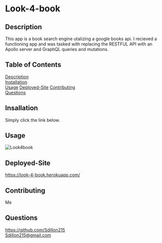 # Look-4-book

## Description
This app is a book search engine utalizing a google books api. I recieved a functioning app and was tasked with replacing the RESTFUL API with an Apollo server and GraphQL queries and mutations.

## Table of Contents
[Description](ReadMe.md/#description)  
[Installation](ReadMe.md/#installation)  
[Usage](ReadMe.md/#usage)
[Deployed-Site](ReadMe.md/#deployed-site)
[Contributing](ReadMe.md/#contributing)  
[Questions](ReadMe.md/##questions)  

## Insallation
Simply click the link below.

## Usage
![Look4book](https://user-images.githubusercontent.com/68351446/142435756-151d57ff-b2ab-445a-bd7a-1c89c49fbf15.png)

## Deployed-Site
https://look-4-book.herokuapp.com/

## Contributing
Me

## Questions
https://github.com/Sdillon215   
Sdillon215@gmail.com

